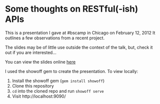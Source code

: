 # Some thoughts on RESTful(-ish) APIs

This is a presentation I gave at #bscamp in Chicago on February 12, 2012
It outlines a few observations from a recent project.

The slides may be of little use outside the context of the talk, but,
check it out if you are interested...

You can view the slides online [here](http://tomkersten.github.com/bscamp-restapi/)

I used the showoff gem to create the presentation. To view locally:

1. Install the showoff gem (`gem install showoff`)
1. Clone this repository
1. `cd` into the cloned repo and run `showoff serve`
1. Visit http://localhost:9090/
